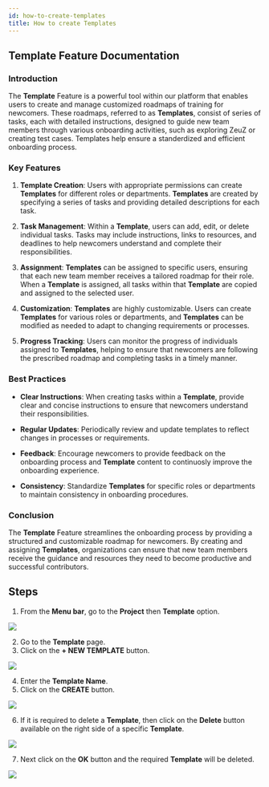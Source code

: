 ```yaml
---
id: how-to-create-templates
title: How to create Templates
---
```


## Template Feature Documentation

### Introduction

The **Template** Feature is a powerful tool within our platform that enables users to create and manage customized roadmaps of training for newcomers. These roadmaps, referred to as **Templates**, consist of series of tasks, each with detailed instructions, designed to guide new team members through various onboarding activities, such as exploring ZeuZ or creating test cases. Templates help ensure a standerdized and efficient onboarding process.

### Key Features 

1. **Template Creation**: Users with appropriate permissions can create **Templates** for different roles or departments. **Templates** are created by specifying a series of tasks and providing detailed descriptions for each task.  

2. **Task Management**: Within a **Template**, users can add, edit, or delete individual tasks. Tasks may include instructions, links to resources, and deadlines to help newcomers understand and complete their responsibilities.  

3. **Assignment**: **Templates** can be assigned to specific users, ensuring that each new team member receives a tailored roadmap for their role. When a **Template** is assigned, all tasks within that **Template** are copied and assigned to the selected user.  

4. **Customization**: **Templates** are highly customizable. Users can create **Templates** for various roles or departments, and **Templates** can be modified as needed to adapt to changing requirements or processes.  

5. **Progress Tracking**: Users can monitor the progress of individuals assigned to **Templates**, helping to ensure that newcomers are following the prescribed roadmap and completing tasks in a timely manner.  

### Best Practices

* **Clear Instructions**: When creating tasks within a **Template**, provide clear and concise instructions to ensure that newcomers understand their responsibilities.  

* **Regular Updates**: Periodically review and update templates to reflect changes in processes or requirements.  

* **Feedback**: Encourage newcomers to provide feedback on the onboarding process and **Template** content to continuosly improve the onboarding experience.  

* **Consistency**: Standardize **Templates** for specific roles or departments to maintain consistency in onboarding procedures.  

### Conclusion

The **Template** Feature streamlines the onboarding process by providing a structured and customizable roadmap for newcomers. By creating and assigning **Templates**, organizations can ensure that new team members receive the guidance and resources they need to become productive and successful contributors.

## Steps

1. From the **Menu bar**, go to the **Project** then **Template** option.

![](/img/how-tos/how-to-create-templates/template-option.png)

2. Go to the **Template** page.
3. Click on the **+ NEW TEMPLATE** button.

![](/img/how-tos/how-to-create-templates/new-template.png)

4. Enter the **Template Name**.
5. Click on the **CREATE** button.

![](/img/how-tos/how-to-create-templates/template-name.png)

6. If it is required to delete a **Template**, then click on the **Delete** button available on the right side of a specific **Template**.

![](/img/how-tos/how-to-create-templates/delete-template.png)

7. Next click on the **OK** button and the required **Template** will be deleted.

![](/img/how-tos/how-to-create-templates/template-ok.png)
